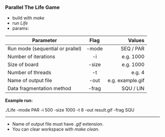 ### Parallel The Life Game

- build with *make*
- run *Life*
- params:

| Parameter                        | Flag           | Values           |
| -------------------------------- |:--------------:| ----------------:|
| Run mode (sequential or prallel) | -mode          | SEQ / PAR        |
| Number of iterations             | -i             | e.g. 1000        |
| Size of board                    | -size          | e.g. 1000        |
| Number of threads                | -t             | e.g. 4           |
| Name of output file              | -out           | e.g. example.gif |
| Data fragmentation method        | -frag          | SQU / LIN        |

**Example run:** 

./Life -mode PAR -i 500 -size 1000 -t 8 -out result.gif -frag SQU

---

- Name of output file must have *.gif* extension.
- You can clear workspace with *make clean*.
